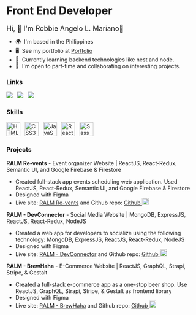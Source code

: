 
# Front End Developer

<font size="4">Hi, 👋 I'm Robbie Angelo L. Mariano🤖 </font>


*   🌍  I'm based in the Philippines
*   🖥️  See my portfolio at <a target="_blank" rel="noreferrer" href='https://ralm-portfolio.netlify.app/'>Portfolio</a>
*   🧠  Currently learning backend technologies like nest and node.
*   🤝  I'm open to part-time and collaborating on interesting projects.

### Links
<a href="https://ralm-portfolio.netlify.app/"><img src="https://img.shields.io/badge/my_portfolio-000?style=for-the-badge&logo=ko-fi&logoColor=white"/></a> &nbsp;
<a href="https://www.linkedin.com/in/RMRobbie/"><img src="https://img.shields.io/badge/linkedin-0A66C2?style=for-the-badge&logo=linkedin&logoColor=white"/></a> &nbsp;
<a href="mailto: robbiemariano126@gmail.com"><img src="https://img.shields.io/badge/Gmail-D14836?style=for-the-badge&logo=gmail&logoColor=white"/></a> &nbsp;

### Skills 
<p align="left">
<a href="https://developer.mozilla.org/en-US/docs/Glossary/HTML5" target="_blank" rel="noreferrer"><img src="https://raw.githubusercontent.com/danielcranney/readme-generator/main/public/icons/skills/html5-colored.svg" width="36" height="36" alt="HTML5" /></a> &nbsp;
<a href="https://www.w3.org/TR/CSS/#css" target="_blank" rel="noreferrer"><img src="https://raw.githubusercontent.com/danielcranney/readme-generator/main/public/icons/skills/css3-colored.svg" width="36" height="36" alt="CSS3" /></a> &nbsp;
<a href="https://developer.mozilla.org/en-US/docs/Web/JavaScript" target="_blank" rel="noreferrer"><img src="https://raw.githubusercontent.com/danielcranney/readme-generator/main/public/icons/skills/javascript-colored.svg" width="36" height="36" alt="JavaScript" /></a> &nbsp;
<a href="https://reactjs.org/" target="_blank" rel="noreferrer"><img src="https://raw.githubusercontent.com/danielcranney/readme-generator/main/public/icons/skills/react-colored.svg" width="36" height="36" alt="React" /></a> &nbsp; <a href="https://sass-lang.com/" target="_blank" rel="noreferrer"><img src="https://raw.githubusercontent.com/danielcranney/readme-generator/main/public/icons/skills/sass-colored.svg" width="36" height="36" alt="Sass" /></a> &nbsp;

### Projects

<b>RALM Re-vents</b> - Event organizer Website | ReactJS, React-Redux, Semantic UI, and Google Firebase & Firestore
* Created full-stack app events scheduling web application. Used ReactJS, React-Redux, Semantic UI, and Google Firebase & Firestore
* Designed with Figma
* Live site: <a href="https://ralm-revents-c7c22.web.app//">RALM Re-vents</a> and Github repo: <a href="https://github.com/RMrobb1e/RALM-revents" />Github&nbsp;<img width="18" height="18" src="https://upload.wikimedia.org/wikipedia/commons/thumb/c/c2/GitHub_Invertocat_Logo.svg/1024px-GitHub_Invertocat_Logo.svg.png"/><a/>

<b>RALM - DevConnector</b> - Social Media Website | MongoDB, ExpressJS, ReactJS, React-Redux, NodeJS
* Created a web app for developers to socialize using the following technology: MongoDB, ExpressJS, ReactJS, React-Redux, NodeJS
* Designed with Figma
* Live site: <a href="https://ralm-devconnector.herokuapp.com//">RALM - DevConnector</a> and Github repo: <a href="#" />Github&nbsp;<img width="18" height="18" src="https://upload.wikimedia.org/wikipedia/commons/thumb/c/c2/GitHub_Invertocat_Logo.svg/1024px-GitHub_Invertocat_Logo.svg.png"/><a/>

<b>RALM - BrewHaha</b> - E-Commerce Website | ReactJS, GraphQL, Strapi, Stripe, & Gestalt
* Created a full-stack e-commerce app as a one-stop beer shop. Use ReactJS, GraphQL, Strapi, Stripe, & Gestalt as frontend library
* Designed with Figma
* Live site: <a href="https://ralm-brewhaha.herokuapp.com//">RALM - BrewHaha</a> and Github repo: <a href="https://github.com/RMrobb1e/RALM-BrewHaha" />Github&nbsp;<img width="18" height="18" src="https://upload.wikimedia.org/wikipedia/commons/thumb/c/c2/GitHub_Invertocat_Logo.svg/1024px-GitHub_Invertocat_Logo.svg.png"/><a/>
